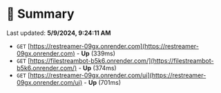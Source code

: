 # 📖 Summary
Last updated: **5/9/2024, 9:24:11 AM**

- `GET` [https://restreamer-09gx.onrender.com](https://restreamer-09gx.onrender.com) - **Up** (339ms)
- `GET` [https://filestreambot-b5k6.onrender.com/](https://filestreambot-b5k6.onrender.com/) - **Up** (374ms)
- `GET` [https://restreamer-09gx.onrender.com/ui](https://restreamer-09gx.onrender.com/ui) - **Up** (701ms)
